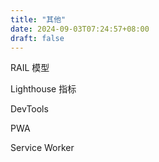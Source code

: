```yaml
---
title: "其他"
date: 2024-09-03T07:24:57+08:00
draft: false
---
```


RAIL 模型

Lighthouse 指标

DevTools

PWA

Service Worker

